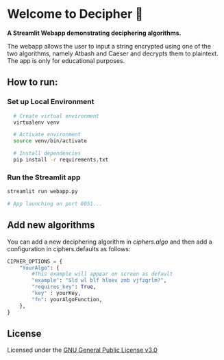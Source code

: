 # Welcome to Decipher :wave:

**A Streamlit Webapp demonstrating deciphering algorithms.**

The webapp allows the user to input a string encrypted using one of the two algorithms, namely Atbash and Caeser and decrypts them to plaintext. The app is only for educational purposes.

## How to run:

### Set up Local Environment

```bash
  # Create virtual environment
  virtualenv venv

  # Activate environment
  source venv/bin/activate

  # Install dependencies
  pip install -r requirements.txt
```

### Run the Streamlit app

```bash
streamlit run webapp.py

# App launching on port 8051...
```

## Add new algorithms

You can add a new deciphering algorithm in <i>ciphers.algo</i> and then add a configuration in ciphers.defaults as follows:

```python
CIPHER_OPTIONS = {
    "YourAlgo": {
        #This example will appear on screen as default
        "example": "Sld wl blf hloev zmb vjfzgrlm?",
        "requires_key": True,
        "key" : yourKey,
        "fn": yourAlgoFunction,
    },
}
```

## License

Licensed under the [GNU General Public License v3.0](https://github.com/tanmaylaud/decipher/blob/main/LICENSE)
